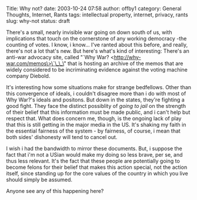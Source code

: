 Title: Why not?
date: 2003-10-24 07:58
author: offby1
category: General Thoughts, Internet, Rants
tags: intellectual property, internet, privacy, rants
slug: why-not
status: draft

There\'s a small, nearly invisible war going on down south of us, with implications that touch on the cornerstone of any working democracy -the counting of votes. I know, i know\... I\'ve ranted about this before, and really, there\'s not a lot that\'s new. But here\'s what\'s kind of interesting: There\'s an anti-war advocacy site, called \"\`Why War? \<http://why-war.com/memos\>\`\_\_\" that is hosting an archive of the memos that are widely considered to be incriminating evidence against the voting machine company Diebold.

It\'s interesting how some situations make for strange bedfellows. Other than this convergence of ideals, i couldn\'t disagree more than i do with most of Why War?\'s ideals and positons. But down in the states, they\'re fighting a good fight. They face the distinct possiblity of *going to jail* on the strength of their belief that this information must be made public, and i can\'t help but respect that. What does concern me, though, is the ongoing lack of play that this is still getting in the major media in the US. It\'s shaking my faith in the essential fairness of the system - by fairness, of course, i mean that both sides\' dishonesty will tend to cancel out.

I wish i had the bandwidth to mirror these documents. But, i suppose the fact that i\'m not a USian would make my doing so less brave, per se, and thus less relevant. It\'s the fact that these people are potentially going to become felons for their belief that makes this action special, not the action itself, since standing up for the core values of the country in which you live should simply be assumed.

Anyone see any of this happening here?
